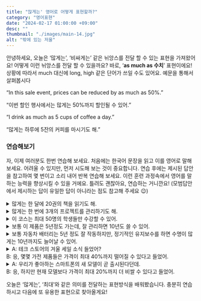 ```yaml
---
title: "많게는' 영어로 어떻게 표현할까?"
category: "영어표현"
date: "2024-02-17 01:00:00 +09:00"
desc: ""
thumbnail: "./images/main-14.jpg"
alt: "밖에 있는 저울"
---
```


안녕하세요, 오늘은 ‘많게는’, ‘비싸게는’ 같은 뉘앙스를 전달 할 수 있는 표현을 가져왔어요! 어떻게 이런 뉘앙스를 전달 할 수 있을까요? 바로, ‘**as much as 수치**’ 표현이에요! 상황에 따라서 much 대신에 long, high 같은 단어가 쓰일 수도 있어요. 예문을 통해서 살펴봅시다

“In this sale event, prices can be reduced by as much as 50%.”

“이번 할인 행사에서는 많게는 50%까지 할인될 수 있어.”

“I drink as much as 5 cups of coffee a day.”

“많게는 하루에 5잔의 커피를 마시기도 해.”

### 연습해보기

자, 이제 여러분도 한번 연습해 보세요. 처음에는 한국어 문장을 읽고 이를 영어로 말해보세요. 어려울 수 있지만, 먼저 시도해 보는 것이 중요합니다. 연습 후에는 제시된 답안을 참고하여 몇 번이고 소리 내어 반복 연습해 보세요. 이런 훈련 과정속에서 영어를 말하는 능력을 향상시킬 수 있을 거에요. 틀려도 괜찮아요, 연습하는 거니깐요! (모범답안에서 제시하는 답이 유일한 답이 아니라는 점도 참고해 주세요 😉)

<details>
  <summary>많게는 한 달에 20권의 책을 읽기도 해.</summary>
  <span>I read as many as 20 books in a month.</span>
</details>

<details>
 <summary>많게는 한 번에 3개의 프로젝트를 관리하기도 해.</summary>
  <span>I manage as many as three projects at a time.</span>
</details>

<details>
  <summary>이 코스는 최대 50명의 학생들만 수강할 수 있어.</summary>
  <span>This course can accommodate as many as 50 students.</span>
</details>

<details>
  <summary>보통 이 제품은 5년정도 가는데, 잘 관리하면 10년도 쓸 수 있어.</summary>
  <span>This product typically lasts for as long as five years, but with proper care, it can last as long as ten years.</span>
</details>

<details>
  <summary>보통 자동차 배터리는 5년 정도 잘 작동하지만, 정기적인 유지보수를 하면 수명이 많게는 10년까지도 늘어날 수 있어.</summary>
  <span>Typically, a car battery will function well for as long as five years, but with regular maintenance, its lifespan can stretch to as long as ten years.</span>
</details>

<details>
  <summary>A: 테크 스토어의 겨울 세일 소식 들었어?<br>B: 응, 몇몇 가전 제품들은 가격이 최대 40%까지 떨어질 수 있다고 들었어.</summary>
  <span>A: Did you hear about the winter sale at the tech store?<br>
B: Yeah, I heard prices could drop by as much as 40% on some gadgets.</span>
</details>

<details>
  <summary>A: 우리가 좋아하는 스마트폰의 새 모델이 곧 출시된다던데.<br>
B: 응, 하지만 현재 모델보다 가격이 최대 20%까지 더 비쌀 수 있다고 들었어.</summary>
  <span>A: I heard the new model of our favorite smartphone is coming out soon.<br>
B: Yeah, but I also heard the price might be as much as 20% higher than the current model.</span>

</details>

오늘은 ‘많게는’, ‘최대’와 같은 의미를 전달하는 표현방식을 배워봤습니다. 충분히 연습하시고 다음에 또 유용한 표현으로 찾아올게요!
